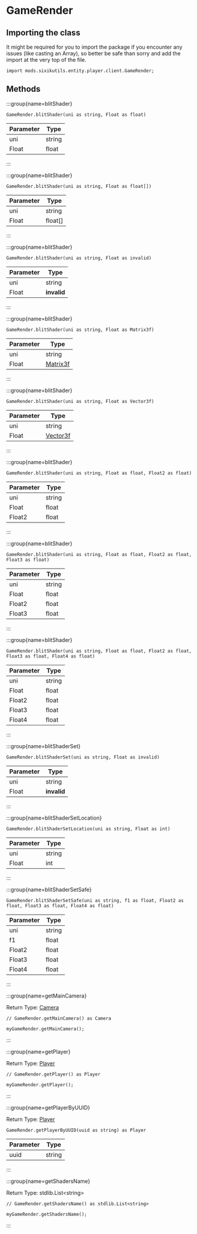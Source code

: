 # GameRender

## Importing the class

It might be required for you to import the package if you encounter any issues (like casting an Array), so better be safe than sorry and add the import at the very top of the file.
```zenscript
import mods.sixikutils.entity.player.client.GameRender;
```


## Methods

:::group{name=blitShader}

```zenscript
GameRender.blitShader(uni as string, Float as float)
```

| Parameter |  Type  |
|-----------|--------|
| uni       | string |
| Float     | float  |


:::

:::group{name=blitShader}

```zenscript
GameRender.blitShader(uni as string, Float as float[])
```

| Parameter |  Type   |
|-----------|---------|
| uni       | string  |
| Float     | float[] |


:::

:::group{name=blitShader}

```zenscript
GameRender.blitShader(uni as string, Float as invalid)
```

| Parameter |    Type     |
|-----------|-------------|
| uni       | string      |
| Float     | **invalid** |


:::

:::group{name=blitShader}

```zenscript
GameRender.blitShader(uni as string, Float as Matrix3f)
```

| Parameter |                    Type                     |
|-----------|---------------------------------------------|
| uni       | string                                      |
| Float     | [Matrix3f](/vanilla/api/util/math/Matrix3f) |


:::

:::group{name=blitShader}

```zenscript
GameRender.blitShader(uni as string, Float as Vector3f)
```

| Parameter |                    Type                     |
|-----------|---------------------------------------------|
| uni       | string                                      |
| Float     | [Vector3f](/vanilla/api/util/math/Vector3f) |


:::

:::group{name=blitShader}

```zenscript
GameRender.blitShader(uni as string, Float as float, Float2 as float)
```

| Parameter |  Type  |
|-----------|--------|
| uni       | string |
| Float     | float  |
| Float2    | float  |


:::

:::group{name=blitShader}

```zenscript
GameRender.blitShader(uni as string, Float as float, Float2 as float, Float3 as float)
```

| Parameter |  Type  |
|-----------|--------|
| uni       | string |
| Float     | float  |
| Float2    | float  |
| Float3    | float  |


:::

:::group{name=blitShader}

```zenscript
GameRender.blitShader(uni as string, Float as float, Float2 as float, Float3 as float, Float4 as float)
```

| Parameter |  Type  |
|-----------|--------|
| uni       | string |
| Float     | float  |
| Float2    | float  |
| Float3    | float  |
| Float4    | float  |


:::

:::group{name=blitShaderSet}

```zenscript
GameRender.blitShaderSet(uni as string, Float as invalid)
```

| Parameter |    Type     |
|-----------|-------------|
| uni       | string      |
| Float     | **invalid** |


:::

:::group{name=blitShaderSetLocation}

```zenscript
GameRender.blitShaderSetLocation(uni as string, Float as int)
```

| Parameter |  Type  |
|-----------|--------|
| uni       | string |
| Float     | int    |


:::

:::group{name=blitShaderSetSafe}

```zenscript
GameRender.blitShaderSetSafe(uni as string, f1 as float, Float2 as float, Float3 as float, Float4 as float)
```

| Parameter |  Type  |
|-----------|--------|
| uni       | string |
| f1        | float  |
| Float2    | float  |
| Float3    | float  |
| Float4    | float  |


:::

:::group{name=getMainCamera}

Return Type: [Camera](/mods/sixikutils/utils/entity/type/player/client/Camera)

```zenscript
// GameRender.getMainCamera() as Camera

myGameRender.getMainCamera();
```

:::

:::group{name=getPlayer}

Return Type: [Player](/mods/sixikutils/utils/entity/type/player/ExpandPlayer)

```zenscript
// GameRender.getPlayer() as Player

myGameRender.getPlayer();
```

:::

:::group{name=getPlayerByUUID}

Return Type: [Player](/mods/sixikutils/utils/entity/type/player/ExpandPlayer)

```zenscript
GameRender.getPlayerByUUID(uuid as string) as Player
```

| Parameter |  Type  |
|-----------|--------|
| uuid      | string |


:::

:::group{name=getShadersName}

Return Type: stdlib.List&lt;string&gt;

```zenscript
// GameRender.getShadersName() as stdlib.List<string>

myGameRender.getShadersName();
```

:::


